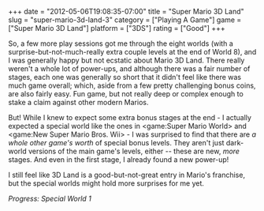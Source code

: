 +++
date = "2012-05-06T19:08:35-07:00"
title = "Super Mario 3D Land"
slug = "super-mario-3d-land-3"
category = ["Playing A Game"]
game = ["Super Mario 3D Land"]
platform = ["3DS"]
rating = ["Good"]
+++

So, a few more play sessions got me through the eight worlds (with a surprise-but-not-much-really extra couple levels at the end of World 8), and I was generally happy but not ecstatic about Mario 3D Land.  There really weren't a whole lot of power-ups, and although there was a fair number of stages, each one was generally so short that it didn't feel like there was much game overall; which, aside from a few pretty challenging bonus coins, are also fairly easy.  Fun game, but not really deep or complex enough to stake a claim against other modern Marios.

But!  While I knew to expect some extra bonus stages at the end - I actually expected a special world like the ones in <game:Super Mario World> and <game:New Super Mario Bros. Wii> - I was surprised to find that there are <i>a whole other game's worth</i> of special bonus levels.  They aren't just dark-world versions of the main game's levels, either -- these are new, <i>more</i> stages.  And even in the first stage, I already found a new power-up!

I still feel like 3D Land is a good-but-not-great entry in Mario's franchise, but the special worlds might hold more surprises for me yet.

<i>Progress: Special World 1</i>